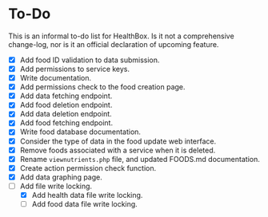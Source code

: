 # To-Do

This is an informal to-do list for HealthBox. Is it not a comprehensive change-log, nor is it an official declaration of upcoming feature.

- [X] Add food ID validation to data submission.
- [X] Add permissions to service keys.
- [X] Write documentation.
- [X] Add permissions check to the food creation page.
- [X] Add data fetching endpoint.
- [X] Add food deletion endpoint.
- [X] Add data deletion endpoint.
- [X] Add food fetching endpoint.
- [X] Write food database documentation.
- [X] Consider the type of data in the food update web interface.
- [X] Remove foods associated with a service when it is deleted.
- [X] Rename `viewnutrients.php` file, and updated FOODS.md documentation.
- [X] Create action permission check function.
- [X] Add data graphing page.
- [ ] Add file write locking.
    - [X] Add health data file write locking.
    - [ ] Add food data file write locking.

